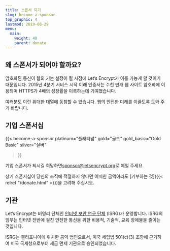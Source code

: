 ```yaml
---
title: 스폰서 되기
slug: become-a-sponsor
top_graphic: 4
lastmod: 2019-08-29
menu:
  main:
    weight: 40
    parent: donate
---
```


## 왜 스폰서가 되어야 할까요?

<p>암호화된 통신이 웹의 기본 설정이 될 시점에 Let’s Encrypt가 이를 가능케 할 것이기 때문입니다. 2015년 4분기 서비스 시작 이래 인증서는 수천 만개 웹 사이트 암호화에 이용되며 HTTPS가 4배의 성장률을
  이룩하는데 기여했습니다.</p>

여러분도 이런 위대한 대열에 동참할 수 있습니다. 웹의 안전한 미래를 이끌도록 도와 주기 바랍니다.

## 기업 스폰서십

{{< become-a-sponsor
  platinum="플래티넘"
  gold="골드"
  gold_basic="Gold Basic"
  silver="실버"
>}}

기업 스폰서가 되시길 희망하면[sponsor@letsencrypt.org](mailto:sponsor@letsencrypt.org)로 메일 주세요.

상기 스폰서십이 당신의 조직에 적절하지 않다면 어떠한 금액이라도 [기부하는 것]({{< relref "/donate.html" >}})을 고려해 주십시오.

## 기관

Let’s Encrypt는 비영리 단체인 [인터넷 보안 연구 단체](https://www.abetterinternet.org/) (ISRG)가 운영합니다. ISRG의 임무는 인터넷 전반에 걸친 안전한 통신을 위한 비용적, 기술적, 교육 장애물을 줄이는 것입니다.

ISRG는 캘리포니아에 위치한 공익 법인으로서, 미국 세입법 501\(c\)(3) 조항에 근거하여 미국 국세청으로부터 세금 면제 기관으로 승인되었습니다.
